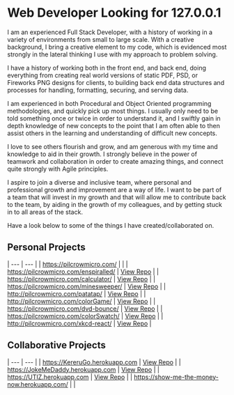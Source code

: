 # Web Developer Looking for 127.0.0.1

I am an experienced Full Stack Developer, with a history of working in a variety of environments from small to large scale. With a creative background, I bring a creative element to my code, which is evidenced most strongly in the lateral thinking I use with my approach to problem solving. 

I have a history of working both in the front end, and back end, doing everything from creating real world versions of static PDF, PSD, or Fireworks PNG designs for clients, to building back end data structures and processes for handling, formatting, securing, and serving data. 

I am experienced in both Procedural and Object Oriented programming methodologies, and quickly pick up most things. I usually only need to be told something once or twice in order to understand it, and I swiftly gain in depth knowledge of new concepts to the point that I am often able to then assist others in the learning and understanding of difficult new concepts. 

I love to see others flourish and grow, and am generous with my time and knowledge to aid in their growth. I strongly believe in the power of teamwork and collaboration in order to create amazing things, and connect quite strongly with Agile principles. 

I aspire to join a diverse and inclusive team, where personal and professional growth and improvement are a way of life. I want to be part of a team that will invest in my growth and that will allow me to contribute back to the team, by aiding in the growth of my colleagues, and by getting stuck in to all areas of the stack.

Have a look below to some of the things I have created/collaborated on. 

## Personal Projects
| --- | --- |
| https://pilcrowmicro.com/ | |
| https://pilcrowmicro.com/enspiralled/ | [View Repo](https://github.com/anthony-kyle/enspiralled) |
| https://pilcrowmicro.com/calculator/  | [View Repo](https://github.com/anthony-kyle/calculator) |
| https://pilcrowmicro.com/minesweeper/ | [View Repo](https://github.com/anthony-kyle/minesweeper) |
| http://pilcrowmicro.com/patatap/ | [View Repo](https://github.com/anthony-kyle/patatap) |
| http://pilcrowmicro.com/colorGame/ | [View Repo](https://github.com/anthony-kyle/colorGame) |
| https://pilcrowmicro.com/dvd-bounce/ | [View Repo](https://github.com/anthony-kyle/dvd-bounce) |
| https://pilcrowmicro.com/colorSwatch/ | [View Repo](https://github.com/anthony-kyle/colorSwatch) |
| http://pilcrowmicro.com/xkcd-react/ | [View Repo](https://github.com/anthony-kyle/xkcd-react) |


## Collaborative Projects
| --- | --- |
| https://KereruGo.herokuapp.com | [View Repo](https://github.com/roa-2020/kererugo) |
| https://JokeMeDaddy.herokuapp.com | [View Repo](https://github.com/roa-2020/joke-me-daddy) |
| https://UTIZ.herokuapp.com | [View Repo](https://github.com/roa-2020/utiz) |
| https://show-me-the-money-now.herokuapp.com/ | |
